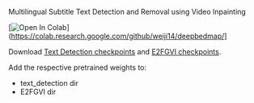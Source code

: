 Multilingual Subtitle Text Detection and Removal using Video Inpainting

[![Open In Colab](https://colab.research.google.com/assets/colab-badge.svg)](https://colab.research.google.com/github/weiji14/deepbedmap/]

Download [Text Detection checkpoints](https://drive.google.com/drive/folders/1ZeimKwzWYDWxHOV6-ES78T5W_kJJAEvP?usp=sharing) and [E2FGVI checkpoints](https://drive.google.com/drive/folders/1duoBn3eHIDpW4hnMmpkZYN4cKtgpLwbU?usp=sharing).

Add the respective pretrained weights to:
- text_detection dir
- E2FGVI dir

